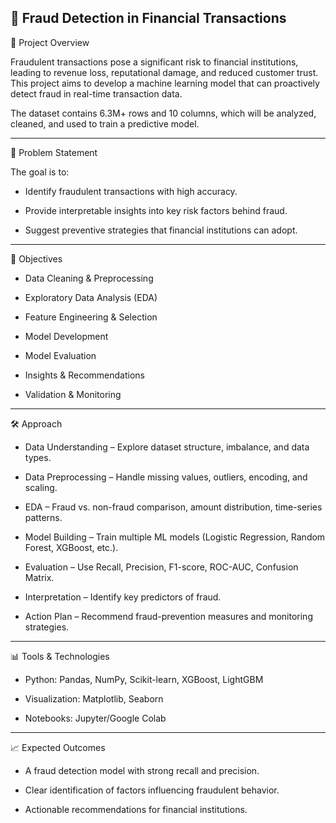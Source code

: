## 🚀 Fraud Detection in Financial Transactions
📌 Project Overview

Fraudulent transactions pose a significant risk to financial institutions, leading to revenue loss, reputational damage, and reduced customer trust. This project aims to develop a machine learning model that can proactively detect fraud in real-time transaction data.

The dataset contains 6.3M+ rows and 10 columns, which will be analyzed, cleaned, and used to train a predictive model.

---
🎯 Problem Statement

The goal is to:

* Identify fraudulent transactions with high accuracy.

* Provide interpretable insights into key risk factors behind fraud.

* Suggest preventive strategies that financial institutions can adopt.

---

🔑 Objectives

* Data Cleaning & Preprocessing

* Exploratory Data Analysis (EDA)

* Feature Engineering & Selection

* Model Development

* Model Evaluation

* Insights & Recommendations

* Validation & Monitoring

---
🛠️ Approach

* Data Understanding – Explore dataset structure, imbalance, and data types.

* Data Preprocessing – Handle missing values, outliers, encoding, and scaling.

* EDA – Fraud vs. non-fraud comparison, amount distribution, time-series patterns.

* Model Building – Train multiple ML models (Logistic Regression, Random Forest, XGBoost, etc.).

* Evaluation – Use Recall, Precision, F1-score, ROC-AUC, Confusion Matrix.

* Interpretation – Identify key predictors of fraud.

* Action Plan – Recommend fraud-prevention measures and monitoring strategies.

---
📊 Tools & Technologies

* Python: Pandas, NumPy, Scikit-learn, XGBoost, LightGBM

* Visualization: Matplotlib, Seaborn

* Notebooks: Jupyter/Google Colab

---
📈 Expected Outcomes

* A fraud detection model with strong recall and precision.

* Clear identification of factors influencing fraudulent behavior.

* Actionable recommendations for financial institutions.
